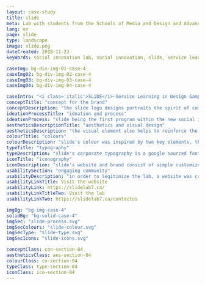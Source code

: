 ```yaml
---
layout: case-study
title: slide
meta: Lab with students from the Schools of Media and Design and Advanced Technology that provides support to community-based organizations in the area of digital technology
lang: en
page: slide
type: landscape
image: slide.png
dateCreated: 2018-11-23
keyWords: social innovation lab, social innovation, slide, service learning, applied research, design, engineering, technology, media and design, community service, ottawa, Canada, algonquin college

caseImg: bg-div-img-01-case-4
caseImg02: bg-div-img-02-case-4
caseImg03: bg-div-img-03-case-4
caseImg04: bg-div-img-04-case-4

caseIntro: "<i class='italic'>SLiDE</i>–Service Learning in Design &amp; Engineering. slide is a key element of algonquin college’s response to a 2017 report, recode initiative to maximize the capacity of advanced education institutions to build social ground work for Canadian communities. SLiDE is intended to harness the talents of Algonquin College students from the Schools of Media and Design and Advanced Technology to provide support to community-based organizations in the area of digital technology"
conceptTitle: "concept for the brand"
conceptDescription: "the slide logo designs portraits the spirit of community that clients come to appreciate from a competent social agency. one that reflects community, partnership and movement towards change and the future"
ideationProcessTitle: "ideation and process"
ideationProcess: "slide being the first program within the new social innovation lab at algonquin college, the brand was designed to represent flow and transition of development within our community, with bright colours and visual structure of the logos explore movement and transition through the blending of colours"
aestheticsDescriptionTitle: "aesthetics and visual design"
aestheticsDescription: "the visual element also helps to reinforce the forward transition that represents innovation and the direction the organization is heading in. This motion and feel and the movement within the logo implies that SLiDE will help propel it’s clients towards their desired destinations and precise problem-solving solutions"
colourTitle: "colours"
colourDescription: "slide's colour was inspired by two key elements, the community and the students that makes slide. the colour red, which was inspired by the Stanford red couch, represents the social innovation lab and all of the students involved in this social movement, the yellow represents the community of ottawa. the gradient in between the two colors represents the social movement and change that is happening because of the collaboration and efforts of both the SLiDE lab and students"
typeTitle: "typography"
typeDescription: "slide's corporate typography is a google sourced font called source sans. this font symbolize strength the font weight helps establish presence and professionalism that is expected from a social enterprise"
iconTitle: "iconography"
iconDescription: "slide's website and brand consist of simple customized iconography. the use of grey tones and outline is to represent the current state of the community and the accent colours is to represent the sectors that slide's student and the social innovation lab are coming in to provide solutions to"
usabilitySection: "engaging community"
usabilityDescription: "in order to legitimize the lab, a website was created to help give a face to the name of slide and create a channel for community members and enterprises to visit and learn more about service learning."
usabilityLinkTitle: Visit the website
usabilityLink: https://slidelab7.ca/
usabilityLinkTitleTwo: Visit the lab
usabilityLinkTwo: https://slidelab7.ca/contactus

imgBg: "bg-img-case-4"
solidBg: "bg-solid-case-4"
imgSec: "slide-process.svg"
imgSecColours: "slide-colour.svg"
imgSecType: "slide-type.svg"
imgSecIcons: "slide-icons.svg"

conceptClass: con-section-04
aestheticsClass: aes-section-04
colourClass: co-section-04
typeClass: type-section-04
iconClass: ico-section-04
---
```

